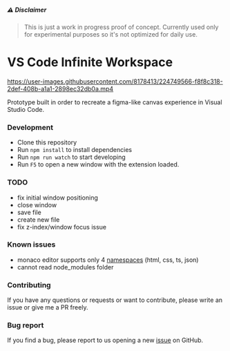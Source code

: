 ##### ⚠️ Disclaimer
> This is just a work in progress proof of concept. Currently used only for experimental purposes so it's not optimized for daily use.

# VS Code Infinite Workspace
https://user-images.githubusercontent.com/8178413/224749566-f8f8c318-2def-408b-a1a1-2898ec32db0a.mp4


Prototype built in order to recreate a figma-like canvas experience in Visual Studio Code.

### Development

- Clone this repository
- Run `npm install` to install dependencies
- Run `npm run watch` to start developing
- Run `F5` to open a new window with the extension loaded.

### TODO

- fix initial window positioning
- close window
- save file
- create new file
- fix z-index/window focus issue

### Known issues

- monaco editor supports only 4 [namespaces](https://microsoft.github.io/monaco-editor/typedoc/modules/languages.html) (html, css, ts, json)
- cannot read node_modules folder

### Contributing

If you have any questions or requests or want to contribute, please write an issue or give me a PR freely.

### Bug report

If you find a bug, please report to us opening a new [issue](https://github.com/anas-araid/vscode-infinite-workspace/issues) on GitHub.
